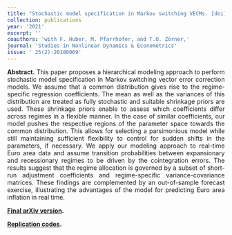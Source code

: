 ```yaml
---
title: "Stochastic model specification in Markov switching VECMs. [doi](https://doi.org/10.1515/snde-2018-0069)"
collection: publications
year: '2021'
excerpt: ''
coauthors: 'with F. Huber, M. Pfarrhofer, and T.O. Zörner,'
journal: 'Studies in Nonlinear Dynamics & Econometrics'
issue: ' 25(2):20180069'
---
```

<p align="justify"> <b>Abstract.</b> This paper proposes a hierarchical modeling approach to perform stochastic model specification in Markov switching vector error correction models. We assume that a common distribution gives rise to the regime-specific regression coefficients. The mean as well as the variances of this distribution are treated as fully stochastic and suitable shrinkage priors are used. These shrinkage priors enable to assess which coefficients differ across regimes in a flexible manner. In the case of similar coefficients, our model pushes the respective regions of the parameter space towards the common distribution. This allows for selecting a parsimonious model while still maintaining sufficient flexibility to control for sudden shifts in the parameters, if necessary. We apply our modeling approach to real-time Euro area data and assume transition probabilities between expansionary and recessionary regimes to be driven by the cointegration errors. The results suggest that the regime allocation is governed by a subset of short-run adjustment coefficients and regime-specific variance-covariance matrices. These findings are complemented by an out-of-sample forecast exercise, illustrating the advantages of the model for predicting Euro area inflation in real time.
 </p>

[**Final arXiv version**](https://arxiv.org/pdf/1807.00529.pdf)**.**

[**Replication codes**](https://www.dropbox.com/s/tvmu6besokoxtwu/HHPZ2020.zip?dl=0)**.**
